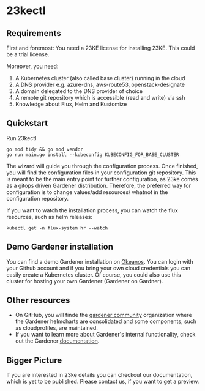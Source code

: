 # 23kectl

## Requirements

First and foremost: You need a 23KE license for installing 23KE. This could be a trial license.

Moreover, you need:

1. A Kubernetes cluster (also called base cluster) running in the cloud
2. A DNS provider e.g. azure-dns, aws-route53, openstack-designate
3. A domain delegated to the DNS provider of choice
4. A remote git repository which is accessible (read and write) via ssh
5. Knowledge about Flux, Helm and Kustomize

## Quickstart

Run 23kectl
```shell
go mod tidy && go mod vendor
go run main.go install --kubeconfig KUBECONFIG_FOR_BASE_CLUSTER
```

The wizard will guide you through the configuration process.
Once finished, you will find the configuration files in your configuration git repository.
This is meant to be the main entry point for further configuration, as 23ke comes as a gitops driven Gardener distribution.
Therefore, the preferred way for configuration is to change values/add resources/ whatnot in the configuration repository.

If you want to watch the installation process, you can watch the flux resources, such as helm releases:
```shell
kubectl get -n flux-system hr --watch
```

## Demo Gardener installation

You can find a demo Gardener installation on [Okeanos](https://dashboard.okeanos.dev/). You can login with your Github account and if you bring your own cloud credentials you can easily create a Kubernetes cluster. Of course, you could also use this cluster for hosting your own Gardener (Gardener on Gardner).

## Other resources

- On GitHub, you will finde the [gardener community](https://github.com/gardener-community) organization where the Gardener helmcharts are consolidated and some components, such as cloudprofiles, are maintained.
- If you want to learn more about Gardener's internal functionality, check out the Gardener [documentation](https://gardener.cloud/docs/).

## Bigger Picture

If you are interested in 23ke details you can checkout our documentation, which is yet to be published. Please contact us, if you want to get a preview.

